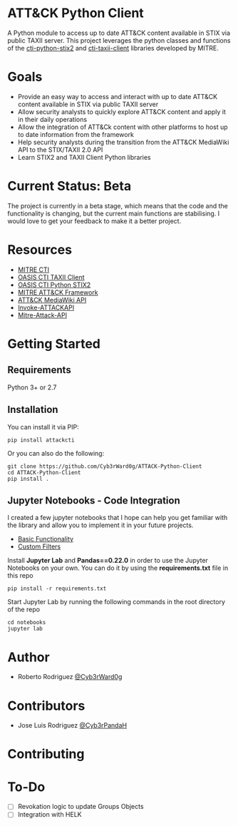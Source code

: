 # ATT&CK Python Client

A Python module to access up to date ATT&CK content available in STIX via public TAXII server. This project leverages the python classes and functions of the [cti-python-stix2](https://github.com/oasis-open/cti-python-stix2) and [cti-taxii-client](https://github.com/oasis-open/cti-taxii-client) libraries developed by MITRE.

# Goals

* Provide an easy way to access and interact with up to date ATT&CK content available in STIX via public TAXII server
* Allow security analysts to quickly explore ATT&CK content and apply it in their daily operations
* Allow the integration of ATT&Ck content with other platforms to host up to date information from the framework
* Help security analysts during the transition from the ATT&CK MediaWiki API to the STIX/TAXII 2.0 API
* Learn STIX2 and TAXII Client Python libraries

# Current Status: Beta

The project is currently in a beta stage, which means that the code and the functionality is changing, but the current main functions are stabilising. I would love to get your feedback to make it a better project.

# Resources

* [MITRE CTI](https://github.com/mitre/cti)
* [OASIS CTI TAXII Client](https://github.com/oasis-open/cti-taxii-client)
* [OASIS CTI Python STIX2](https://github.com/oasis-open/cti-python-stix2)
* [MITRE ATT&CK Framework](https://attack.mitre.org/wiki/Main_Page)
* [ATT&CK MediaWiki API](https://attack.mitre.org/wiki/Using_the_API)
* [Invoke-ATTACKAPI](https://github.com/Cyb3rWard0g/Invoke-ATTACKAPI)
* [Mitre-Attack-API](https://github.com/annamcabee/Mitre-Attack-API)

# Getting Started

## Requirements

Python 3+ or 2.7

## Installation

You can install it via PIP:

```
pip install attackcti
```

Or you can also do the following:

```
git clone https://github.com/Cyb3rWard0g/ATTACK-Python-Client
cd ATTACK-Python-Client
pip install .
```

## Jupyter Notebooks - Code Integration

I created a few jupyter notebooks that I hope can help you get familiar with the library and allow you to implement it in your future projects.

* [Basic Functionality](https://github.com/Cyb3rWard0g/ATTACK-Python-Client/blob/master/notebooks/Usage_Basics.ipynb)
* [Custom Filters](https://github.com/Cyb3rWard0g/ATTACK-Python-Client/blob/master/notebooks/Usage_Filters.ipynb)

Install **Jupyter Lab** and **Pandas==0.22.0** in order to use the Jupyter Notebooks on your own. You can do it by using the **requirements.txt** file in this repo

```
pip install -r requirements.txt
```

Start Jupyter Lab by running the following commands in the root directory of the repo

```
cd notebooks
jupyter lab
```

# Author

* Roberto Rodriguez [@Cyb3rWard0g](https://twitter.com/Cyb3rWard0g)

# Contributors

* Jose Luis Rodriguez [@Cyb3rPandaH](https://twitter.com/Cyb3rPandaH)

# Contributing


# To-Do

* [ ] Revokation logic to update Groups Objects
* [ ] Integration with HELK
